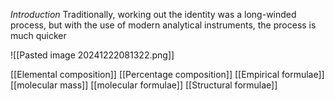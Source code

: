 *Introduction*
Traditionally, working out the identity was a long-winded process, but with the use of modern analytical instruments, the process is much quicker

![[Pasted image 20241222081322.png]]

[[Elemental composition]]
[[Percentage composition]]
[[Empirical formulae]]
[[molecular mass]]
[[molecular formulae]]
[[Structural formulae]]